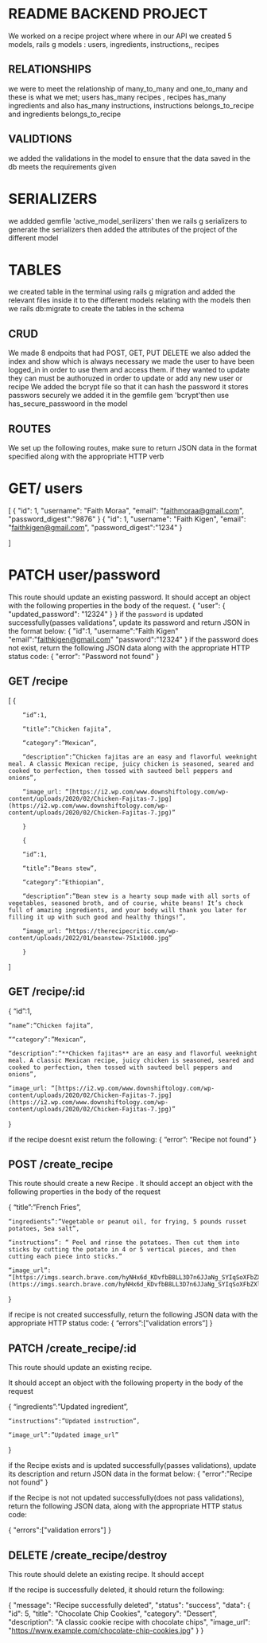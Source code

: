 # README BACKEND PROJECT
We worked on a recipe project where where in our API we created 5 models, rails g models : users, ingredients, instructions,,  recipes
## RELATIONSHIPS
we were to meet the relationship of many_to_many and one_to_many and these is what we met;
 users has_many recipes ,
recipes has_many ingredients and also has_many instructions,
instructions belongs_to_recipe and
ingredients belongs_to_recipe

## VALIDTIONS
we added the validations in the model to ensure that the data saved in the db meets the requirements given

# SERIALIZERS
we addded gemfile 'active_model_serilizers'
then we rails g serializers to generate the serializers
then added the attributes of  the project of the different model

# TABLES
we created table in the terminal using rails g migration and added the relevant files inside it to the different models relating with the models then we rails db:migrate to create the tables in the schema

## CRUD
We made 8 endpoits that had POST, GET, PUT DELETE we also added the index and show which is always necessary we made the user to have been logged_in in order to use them and access them. if they wanted to update they can must be authoruzed in order to update or add any new user or recipe
We added the bcrypt file so that it can hash the password  it stores passwors securely 
we added it in the gemfile gem 'bcrypt'then use has_secure_passwoord in the model

## ROUTES

We set up the following routes, make sure to return JSON data in the format specified along with the appropriate HTTP verb
 # GET/ users
 [
	{
		"id": 1,
		"username": "Faith Moraa",
		"email": "faithmoraa@gmail.com",
		"password_digest":"9876"
	}
	{
		"id": 1,
		"username": "Faith Kigen",
		"email": "faithkigen@gmail.com",
		"password_digest":"1234"
	}
	
]

# PATCH user/password
This route should update an existing password. It should accept an object with the following properties in the body of the request.
{
  "user": {
    "updated_password": "12324"
  }
}
if the `password` is updated successfully(passes validations”, update its password and return JSON in the format below:
{
	"id":1,
	"username":"Faith Kigen"
	"email":"faithkigen@gmail.com"
	"password":"12324"
}
if the password does not exist, return the following JSON data along with the appropriate HTTP status code:
{
	"error": "Password not found"
}
## GET /recipe
[
	{

		“id”:1,
		
		“title”:”Chicken fajita”,
		
		“category”:”Mexican”, 
		
		“description”:”Chicken fajitas are an easy and flavorful weeknight meal. A classic Mexican recipe, juicy chicken is seasoned, seared and cooked to perfection, then tossed with sauteed bell peppers and onions”,
		
		“image_url: “[https://i2.wp.com/www.downshiftology.com/wp-content/uploads/2020/02/Chicken-Fajitas-7.jpg](https://i2.wp.com/www.downshiftology.com/wp-content/uploads/2020/02/Chicken-Fajitas-7.jpg)”
		
		}

		{

		“id”:1,
		
		“title”:”Beans stew”,
		
		“category”:”Ethiopian”, 
		
		“description”:”Bean stew is a hearty soup made with all sorts of vegetables, seasoned broth, and of course, white beans! It’s chock full of amazing ingredients, and your body will thank you later for filling it up with such good and healthy things!”,
		
		“image_url: “https://therecipecritic.com/wp-content/uploads/2022/01/beanstew-751x1000.jpg”
		
		}

]
## GET /recipe/:id
{
	“id”:1,
	
	”name”:”Chicken fajita”,
	
	““category”:”Mexican”, 
	
	“description”:”**Chicken fajitas** are an easy and flavorful weeknight meal. A classic Mexican recipe, juicy chicken is seasoned, seared and cooked to perfection, then tossed with sauteed bell peppers and onions”,
	
	“image_url: “[https://i2.wp.com/www.downshiftology.com/wp-content/uploads/2020/02/Chicken-Fajitas-7.jpg](https://i2.wp.com/www.downshiftology.com/wp-content/uploads/2020/02/Chicken-Fajitas-7.jpg)”
	
}

if the recipe doesnt exist return the following:
{
	“error”: “Recipe not found”
}
## POST /create_recipe
This route should create a new Recipe . It should accept an object with the following properties in the body of the request

{
	“title”:”French Fries”,

	“ingredients”:”Vegetable or peanut oil, for frying, 5 pounds russet potatoes, Sea salt”,
	
	“instructions”: “ Peel and rinse the potatoes. Then cut them into sticks by cutting the potato in 4 or 5 vertical pieces, and then cutting each piece into sticks.”
	
	“image_url”: “[https://imgs.search.brave.com/hyNHx6d_KDvfbB8LL3D7n6JJaNg_SYIqSoXFbZXle7c/rs:fit:711:225:1/g:ce/aHR0cHM6Ly90c2Ux/Lm1tLmJpbmcubmV0/L3RoP2lkPU9JUC4t/Rl9nZ0VUMFJ1N01z/RFBBVW5FMXBRSGFF/OCZwaWQ9QXBp](https://imgs.search.brave.com/hyNHx6d_KDvfbB8LL3D7n6JJaNg_SYIqSoXFbZXle7c/rs:fit:711:225:1/g:ce/aHR0cHM6Ly90c2Ux/Lm1tLmJpbmcubmV0/L3RoP2lkPU9JUC4t/Rl9nZ0VUMFJ1N01z/RFBBVW5FMXBRSGFF/OCZwaWQ9QXBp)”
	
}

if recipe is not created successfully, return the following JSON data with the appropriate HTTP status code:
{
	“errors”:[”validation errors”]
}

## PATCH /create_recipe/:id
This route should update an existing recipe.

It should accept an object with the following property in the body of the request

{
	“ingredients”:”Updated ingredient”,

	“instructions”:”Updated instruction”,
	
	“image_url”:”Updated image_url”
	
}

if the  Recipe exists and is updated successfully(passes validations), update its description and return JSON data in the format below:
{
	"error":"Recipe not found"
}

if the Recipe is not not updated successfully(does not pass validations), return the following JSON data, along with the appropriate HTTP status code:

{
	"errors":["validation errors"]
}

## DELETE /create_recipe/destroy
This route should delete an existing recipe. It should accept

If the recipe is successfully deleted, it should return the following:

{
  "message": "Recipe successfully deleted",
  "status": "success",
  "data": {
    "id": 5,
    "title": "Chocolate Chip Cookies",
    "category": "Dessert",
    "description": "A classic cookie recipe with chocolate chips",
    "image_url": "https://www.example.com/chocolate-chip-cookies.jpg"
  }
}


